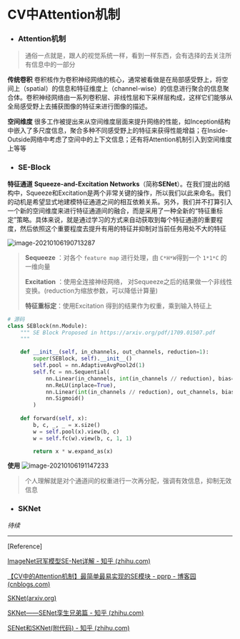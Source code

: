 <head><style type="text/css">h1:first-child {display:none;}</style></head>

# CV中Attention机制

- ### Attention机制

> 通俗一点就是，跟人的视觉系统一样，看到一样东西，会有选择的去关注所有信息中的一部分

**传统卷积**
卷积核作为卷积神经网络的核心，通常被看做是在局部感受野上，将空间上（spatial）的信息和特征维度上（channel-wise）的信息进行聚合的信息聚合体。卷积神经网络由一系列卷积层、非线性层和下采样层构成，这样它们能够从全局感受野上去捕获图像的特征来进行图像的描述。

**空间维度**
很多工作被提出来从空间维度层面来提升网络的性能，如Inception结构中嵌入了多尺度信息，聚合多种不同感受野上的特征来获得性能增益；在Inside-Outside网络中考虑了空间中的上下文信息；还有将Attention机制引入到空间维度上等等

- ### SE-Block

**特征通道**
**Squeeze-and-Excitation Networks**（简称**SENet**）。在我们提出的结构中，Squeeze和Excitation是两个非常关键的操作，所以我们以此来命名。我们的动机是希望显式地建模特征通道之间的相互依赖关系。另外，我们并不打算引入一个新的空间维度来进行特征通道间的融合，而是采用了一种全新的“特征重标定”策略。具体来说，就是通过学习的方式来自动获取到每个特征通道的重要程度，然后依照这个重要程度去提升有用的特征并抑制对当前任务用处不大的特征

![image-20210106190713287](https://cdn.jsdelivr.net/gh/lblbk/picgo/work/20210106190713.png)

> **Sequeeze** ：对各个 `feature map` 进行处理，由 `C*H*W`得到一个 `1*1*C` 的一维向量
>
> **Excitation** ：使用全连接神经网络， 对Sequeeze之后的结果做一个非线性变换。(reduction为缩放参数，可以降低计算量)
>
> **特征重标定**：使用Excitation 得到的结果作为权重，乘到输入特征上

```python
# 源码
class SEBlock(nn.Module):
    """ SE Block Proposed in https://arxiv.org/pdf/1709.01507.pdf 
    """

    def __init__(self, in_channels, out_channels, reduction=1):
        super(SEBlock, self).__init__()
        self.pool = nn.AdaptiveAvgPool2d(1)
        self.fc = nn.Sequential(
            nn.Linear(in_channels, int(in_channels // reduction), bias=False),
            nn.ReLU(inplace=True),
            nn.Linear(int(in_channels // reduction), out_channels, bias=False),
            nn.Sigmoid()
        )
    
    def forward(self, x):
        b, c, _, _ = x.size()
        w = self.pool(x).view(b, c)
        w = self.fc(w).view(b, c, 1, 1)

        return x * w.expand_as(x)
```

**使用**
![image-20210106191147233](https://cdn.jsdelivr.net/gh/lblbk/picgo/work/20210106191147.png)

> 个人理解就是对个通道间的权重进行一次再分配，强调有效信息，抑制无效信息

- ### SKNet

*待续*

***

[Reference]

[ImageNet冠军模型SE-Net详解 - 知乎 (zhihu.com)](https://zhuanlan.zhihu.com/p/32733549)

[【CV中的Attention机制】最简单最易实现的SE模块 - pprp - 博客园 (cnblogs.com)](https://www.cnblogs.com/pprp/p/12128520.html)

[SKNet(arxiv.org)](https://arxiv.org/pdf/1903.06586.pdf)

[SKNet——SENet孪生兄弟篇 - 知乎 (zhihu.com)](https://zhuanlan.zhihu.com/p/59690223)

[SENet和SKNet(附代码) - 知乎 (zhihu.com)](https://zhuanlan.zhihu.com/p/76033612)